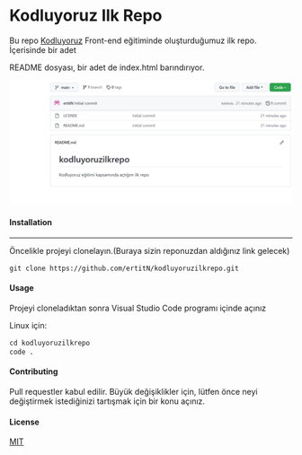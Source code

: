 #         Kodluyoruz Ilk Repo
  Bu repo [Kodluyoruz](https://www.kodluyoruz.org/) Front-end eğitiminde oluşturduğumuz ilk repo. İçerisinde bir adet

README dosyası, bir adet de index.html barındırıyor.


![](Screenshot1.png)

#### Installation
---
Öncelikle projeyi clonelayın.(Buraya sizin reponuzdan aldığınız link gelecek)

```
git clone https://github.com/ertitN/kodluyoruzilkrepo.git
```

#### Usage
Projeyi cloneladıktan sonra Visual Studio Code programı içinde açınız

Linux için:

```
cd kodluyoruzilkrepo
code .
```

#### Contributing

Pull requestler kabul edilir. Büyük değişiklikler için, lütfen önce neyi değiştirmek istediğinizi tartışmak için bir konu açınız.

#### License

[MIT]()





